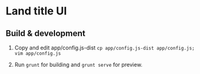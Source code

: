 # Land title UI

## Build & development

1. Copy and edit app/config.js-dist `cp app/config.js-dist app/config.js; vim app/config.js`

2. Run `grunt` for building and `grunt serve` for preview.

